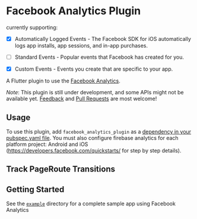 

# Facebook Analytics Plugin

currently supporting: 
- [X] Automatically Logged Events - The Facebook SDK for iOS automatically logs app installs, app sessions, and in-app purchases. 
- [ ] Standard Events - Popular events that Facebook has created for you.
- [X] Custom Events - Events you create that are specific to your app.



A Flutter plugin to use the [Facebook Analytics](https://analytics.facebook.com).


*Note*: This plugin is still under development, and some APIs might not be available yet. [Feedback](https://github.com/khalithartmann/facebook_analytics_flutter_plugin) and [Pull Requests](https://github.com/khalithartmann/facebook_analytics_flutter_plugin/pulls) are most welcome!

## Usage
To use this plugin, add `facebook_analytics_plugin` as a [dependency in your pubspec.yaml file](https://flutter.io/platform-plugins/). You must also configure firebase analytics for each platform project: Android and iOS (https://developers.facebook.com/quickstarts/ for step by step details).

## Track PageRoute Transitions



## Getting Started

See the [`example`][example] directory for a complete sample app using Facebook Analytics

[example]: https://github.com/khalithartmann/facebook_analytics_flutter_plugin/tree/master/example



    